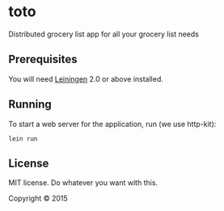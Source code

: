 # toto

Distributed grocery list app for all your grocery list needs

## Prerequisites

You will need [Leiningen][1] 2.0 or above installed.

[1]: https://github.com/technomancy/leiningen

## Running

To start a web server for the application, run (we use http-kit):

    lein run

## License

MIT license. Do whatever you want with this.

Copyright © 2015

